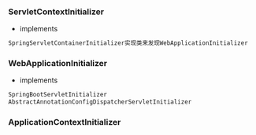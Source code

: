 ### ServletContextInitializer
* implements
```java
SpringServletContainerInitializer实现类来发现WebApplicationInitializer
```

### WebApplicationInitializer
* implements 
```java
SpringBootServletInitializer
AbstractAnnotationConfigDispatcherServletInitializer
```

### ApplicationContextInitializer<C extends ConfigurableApplicationContext>
